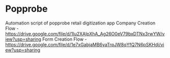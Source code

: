 # Popprobe
Automation script of popprobe retail digitization app
Company Creation Flow - https://drive.google.com/file/d/1Iu2XAlpXhA_Ag26O0eV79bxDTNx3rwYW/view?usp=sharing
Form Creation Flow - https://drive.google.com/file/d/1e7xGabjaMB6yaTrpJW8qYfQ7N6pSKHdj/view?usp=sharing

